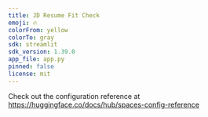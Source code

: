 ```yaml
---
title: JD Resume Fit Check
emoji: 🔥
colorFrom: yellow
colorTo: gray
sdk: streamlit
sdk_version: 1.39.0
app_file: app.py
pinned: false
license: mit
---
```


Check out the configuration reference at https://huggingface.co/docs/hub/spaces-config-reference
